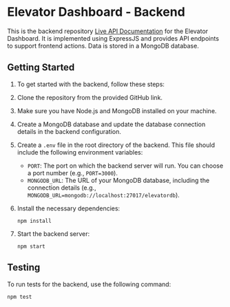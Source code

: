 # Elevator Dashboard - Backend
This is the backend repository [Live API Documentation](https://api-for-smart-elevator-company.onrender.com/swagger) for the Elevator Dashboard. It is implemented using ExpressJS and provides API endpoints to support frontend actions. Data is stored in a MongoDB database.

## Getting Started
1. To get started with the backend, follow these steps:
1. Clone the repository from the provided GitHub link.
1. Make sure you have Node.js and MongoDB installed on your machine.
1. Create a MongoDB database and update the database connection details in the backend configuration.
1. Create a `.env` file in the root directory of the backend. This file should include the following environment variables:

   - `PORT`: The port on which the backend server will run. You can choose a port number (e.g., `PORT=3000`).
   - `MONGODB_URL`: The URL of your MongoDB database, including the connection details (e.g., `MONGODB_URL=mongodb://localhost:27017/elevatordb`).
1. Install the necessary dependencies:
    ```
    npm install
    ```
1. Start the backend server:
    ```
    npm start
    ```

## Testing
To run tests for the backend, use the following command:
```
npm test
```